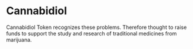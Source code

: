 # Cannabidiol
Cannabidiol Token recognizes these problems. Therefore thought to raise funds to support the study and research of traditional medicines from marijuana. 
